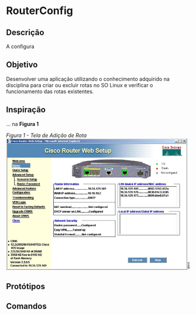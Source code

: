 # RouterConfig

## Descrição

A configura

## Objetivo

Desenvolver uma aplicação utilizando o conhecimento adquirido na disciplina para criar ou excluir rotas no SO Linux e verificar o funcionamento das rotas existentes.

## Inspiração

... na **Figura 1**

*Figura 1 - Tela de Adição de Rota*
![Tela de Adição de Rota](img/paginaAdicaoRota.jpg "Tela de Adição de Rota")

## Protótipos

## Comandos
